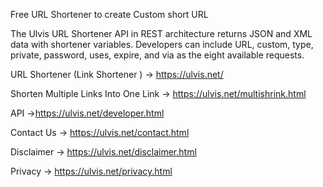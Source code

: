 Free URL Shortener to create Custom short URL


The Ulvis URL Shortener API in REST architecture returns JSON and XML data with shortener variables. Developers can include URL, custom, type, private, password, uses, expire, and via as the eight available requests.

URL Shortener (Link Shortener ) ->  https://ulvis.net/  

Shorten Multiple Links Into One Link -> https://ulvis.net/multishrink.html

API ->https://ulvis.net/developer.html

Contact Us -> https://ulvis.net/contact.html

Disclaimer -> https://ulvis.net/disclaimer.html

Privacy ->  https://ulvis.net/privacy.html

